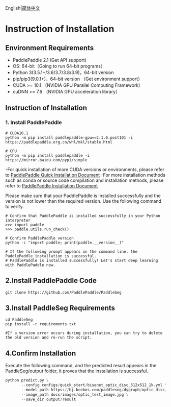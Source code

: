 English|[简体中文](install_cn.md)
# Instruction of Installation


## Environment Requirements

- PaddlePaddle 2.1 (Get API support)
- OS: 64-bit（Going to run 64-bit programs）
- Python 3(3.5.1+/3.6/3.7/3.8/3.9)，64-bit version
- pip/pip3(9.0.1+)，64-bit version （Get environment support）
- CUDA >= 10.1 （NVIDIA GPU Parallel Computing Framework）
- cuDNN >= 7.6 （NVIDIA GPU acceleration library）

## Instruction of Installation

### 1. Install PaddlePaddle

```
# CUDA10.1
python -m pip install paddlepaddle-gpu==2.1.0.post101 -i https://paddlepaddle.org.cn/whl/mkl/stable.html

# CPU
python -m pip install paddlepaddle -i https://mirror.baidu.com/pypi/simple
```
-For quick installation of more CUDA versions or environments, please refer to [PaddlePaddle Quick Installation Document](https://www.paddlepaddle.org.cn/install/quick)
-For more installation methods such as conda or source code compilation and installation methods, please refer to [PaddlePaddle Installation Document](https://www.paddlepaddle.org.cn/documentation/docs/zh/install/index_cn.html)

Please make sure that your PaddlePaddle is installed successfully and the version is not lower than the required version. Use the following command to verify.

```
# Confirm that PaddlePaddle is installed successfully in your Python interpreter
>>> import paddle
>>> paddle.utils.run_check()

# Confirm PaddlePaddle version
python -c "import paddle; print(paddle.__version__)"

# If the following prompt appears on the command line, the PaddlePaddle installation is successful.
# PaddlePaddle is installed successfully! Let's start deep learning with PaddlePaddle now.
```



## 2.Install PaddlePaddle Code
```
git clone https://github.com/PaddlePaddle/PaddleSeg
```
## 3.Install PaddleSeg Requirements
```
cd PaddleSeg
pip install -r requirements.txt

#If a version error occurs during installation, you can try to delete the old version and re-run the script.
```
## 4.Confirm Installation

Execute the following command, and the predicted result appears in the PaddleSeg/output folder, it proves that the installation is successful.

```python
python predict.py \
       --config configs/quick_start/bisenet_optic_disc_512x512_1k.yml \
       --model_path https://bj.bcebos.com/paddleseg/dygraph/optic_disc/bisenet_optic_disc_512x512_1k/model.pdparams\
       --image_path docs/images/optic_test_image.jpg \
       --save_dir output/result
```
